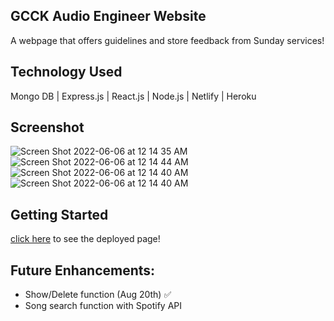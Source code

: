 ## GCCK Audio Engineer Website
A webpage that offers guidelines and store feedback from Sunday services!

## Technology Used
Mongo DB | Express.js | React.js | Node.js | Netlify | Heroku

## Screenshot
![Screen Shot 2022-06-06 at 12 14 35 AM](https://i.imgur.com/Td2GZ3f.png)
![Screen Shot 2022-06-06 at 12 14 44 AM](https://i.imgur.com/DNZ9lCM.png)
![Screen Shot 2022-06-06 at 12 14 40 AM](https://i.imgur.com/yuM2zux.png)
![Screen Shot 2022-06-06 at 12 14 40 AM](https://i.imgur.com/Vk7SMxP.png)



## Getting Started

[click here](https://iridescent-croquembouche-9e80f7.netlify.app/) to see the deployed page!

## Future Enhancements:
 * Show/Delete function (Aug 20th) ✅
 * Song search function with Spotify API

